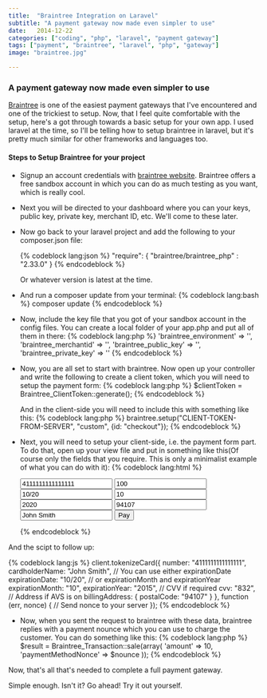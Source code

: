 ```yaml
---
title:  "Braintree Integration on Laravel"
subtitle: "A payment gateway now made even simpler to use"
date:   2014-12-22
categories: ["coding", "php", "laravel", "payment gateway"]
tags: ["payment", "braintree", "laravel", "php", "gateway"]
image: "braintree.jpg"

---
```

### A payment gateway now made even simpler to use

[Braintree][braintreesite] is one of the easiest payment gateways that I've encountered and one of the trickiest to setup. Now, that I feel quite comfortable with the setup, here's a got through towards a basic setup for your own app. I used laravel at the time, so I'll be telling how to setup braintree in laravel, but it's pretty much similar for other frameworks and languages too.


#### Steps to Setup Braintree for your project

  * Signup an  account credentials with [braintree website][braintreesite]. Braintree offers a free sandbox account in which you can do as much testing as you want, which is really cool.

  * Next you will be directed to your dashboard where you can your keys, public key, private key, merchant ID, etc. We'll come to these later.

  * Now go back to your laravel project and add the following to your composer.json file:

    {% codeblock lang:json %}
    "require": {
      "braintree/braintree_php" : "2.33.0"
    }
    {% endcodeblock %}

    Or whatever version is latest at the time.

  * And run a composer update from your terminal:
    {% codeblock lang:bash %}
    composer update
    {% endcodeblock %}

  * Now, include the key file that you got of your sandbox account in the config files. You can create a local folder of your app.php and put all of them in there:
    {% codeblock lang:php %}
      'braintree_environment' => '',
      'braintree_merchantid' => '',
      'braintree_public_key' => '',
      'braintree_private_key' => ''
    {% endcodeblock %}

  * Now, you are all set to start with braintree. Now open up your controller and write the following to create a client token, which you will need to setup the payment form:
    {% codeblock lang:php %}
    $clientToken = Braintree_ClientToken::generate();
    {% endcodeblock %}

    And in the client-side you will need to include this with something like this:
    {% codeblock lang:php %}
    braintree.setup("CLIENT-TOKEN-FROM-SERVER", "custom", {id: "checkout"});
    {% endcodeblock %}

  * Next, you will need to setup your client-side, i.e. the payment form part. To do that, open up your view file and put in something like this(Of course only the fields that you require. This is only a minimalist example of what you can do with it):
    {% codeblock lang:html %}
    <form id="checkout" action="/your/server/endpoint" method="post">
      <input data-braintree-name="number" value="4111111111111111">
      <input data-braintree-name="cvv" value="100">

      <input data-braintree-name="expiration_date" value="10/20">

      <!-- you can also split expiration date into two fields -->
      <input data-braintree-name="expiration_month" value="10">
      <input data-braintree-name="expiration_year" value="2020">

      <input data-braintree-name="postal_code" value="94107">
      <input data-braintree-name="cardholder_name" value="John Smith">

      <input type="submit" id="submit" value="Pay">
    </form>
    {% endcodeblock %}

  And the scipt to follow up:

  {% codeblock lang:js %}
    client.tokenizeCard({
      number: "4111111111111111",
      cardholderName: "John Smith",
      // You can use either expirationDate
      expirationDate: "10/20",
      // or expirationMonth and expirationYear
      expirationMonth: "10",
      expirationYear: "2015",
      // CVV if required
      cvv: "832",
      // Address if AVS is on
      billingAddress: {
        postalCode: "94107"
      }
    }, function (err, nonce) {
      // Send nonce to your server
    });
  {% endcodeblock %}

  * Now, when you sent the request to braintree with these data, braintree replies with a payment nounce which you can use to charge the customer. You can do something like this:
    {% codeblock lang:php %}
      $result = Braintree_Transaction::sale(array(
          'amount' => 10,
          'paymentMethodNonce' => $nounce
        ));
    {% endcodeblock %}


Now, that's all that's needed to complete a full payment gateway.


Simple enough. Isn't it? Go ahead! Try it out yourself.




[braintreesite]: https://www.braintreepayments.com/
